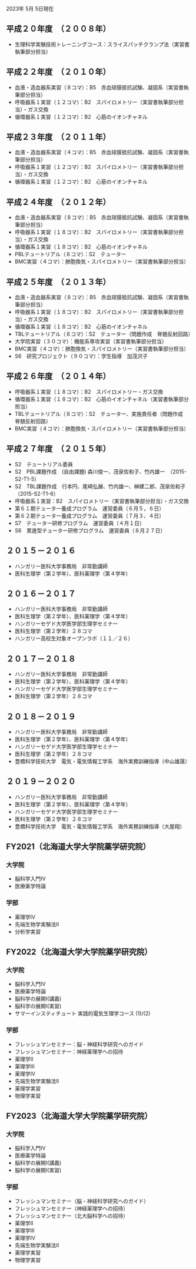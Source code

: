 2023年 5月 5日現在
## 平成２０年度　（２００８年）
- 生理科学実験技術トレーニングコース：スライスパッチクランプ法（実習書執筆部分担当）

## 平成２２年度　（２０１０年）
- 血液・造血器系実習（８コマ）：B5　赤血球膜抵抗試験、凝固系（実習書執筆部分担当）
- 呼吸器系１実習（１２コマ）：B2　スパイロメトリー（実習書執筆部分担当）・ガス交換
- 循環器系１実習（１２コマ）：B2　心筋のイオンチャネル

## 平成２３年度　（２０１１年）
- 血液・造血器系実習（４コマ）：B5　赤血球膜抵抗試験、凝固系（実習書執筆部分担当）
- 呼吸器系１実習（１２コマ）：B2　スパイロメトリー（実習書執筆部分担当）・ガス交換
- 循環器系１実習（１２コマ）：B2　心筋のイオンチャネル

## 平成２４年度　（２０１２年）
- 血液・造血器系実習（８コマ）：B5　赤血球膜抵抗試験、凝固系（実習書執筆部分担当）
- 呼吸器系１実習（１８コマ）：B2　スパイロメトリー（実習書執筆部分担当）・ガス交換
- 循環器系１実習（１８コマ）：B2　心筋のイオンチャネル
- PBLテュートリアル（８コマ）：S2　テューター
- BMC実習（４コマ）：肺胞換気・スパイロメトリー（実習書執筆部分担当）

## 平成２５年度　（２０１３年）
- 血液・造血器系実習（８コマ）：B5　赤血球膜抵抗試験、凝固系（実習書執筆部分担当）
- 呼吸器系１実習（１８コマ）：B2　スパイロメトリー（実習書執筆部分担当）・ガス交換
- 循環器系１実習（１８コマ）：B2　心筋のイオンチャネル
- TBLテュートリアル（８コマ）：S2　テューター（問題作成　脊髄反射回路）
- 大学院実習（３０コマ）：機能系専攻実習（実習書執筆部分担当）
- BMC実習（４コマ）：肺胞換気・スパイロメトリー（実習書執筆部分担当）
- S6　研究プロジェクト（９０コマ）：学生指導　加茂沢子

## 平成２６年度　（２０１４年）
- 呼吸器系１実習（１８コマ）：B2　スパイロメトリー・ガス交換
- 循環器系１実習（１８コマ）：B2　心筋のイオンチャネル（実習書執筆部分担当）
- TBLテュートリアル（８コマ）：S2　テューター、実施責任者（問題作成　脊髄反射回路）
- BMC実習（４コマ）：肺胞換気・スパイロメトリー（実習書執筆部分担当）

## 平成２７年度　（２０１５年）
- S2　テュートリアル委員
- S2　PBL課題作成　(自由課題) 森川俊一、茂泉佐和子、竹内雄一　（2015-S2-T1-5）
- S2　TBL課題作成　行本円、尾崎弘展、竹内雄一、榊建二郎、茂泉佐和子　（2015-S2-T1-6）
- 呼吸器系１実習：B2　スパイロメトリー（実習書執筆部分担当）・ガス交換
- 第６１期テューター養成プログラム　運営委員（６月５，６日）
- 第６２期テューター養成プログラム　運営委員（７月３、４日）
- S7　テューター研修プログラム　運営委員（４月１日）
- S6　累進型テューター研修プログラム　運営委員（８月２７日）

## ２０１５－２０１６
- ハンガリー医科大学事務局　非常勤講師
- 医科生理学（第２学年）、医科薬理学（第４学年）

## ２０１６－２０１７
- ハンガリー医科大学事務局　非常勤講師
- 医科生理学（第２学年）、医科薬理学（第４学年）
- ハンガリーセゲド大学医学部生理学セミナー
- 医科生理学（第２学年）２８コマ
- ハンガリー高校生対象オープンラボ（１１／２６）

## ２０１７－２０１８
- ハンガリー医科大学事務局　非常勤講師
- 医科生理学（第２学年）、医科薬理学（第４学年）
- ハンガリーセゲド大学医学部生理学セミナー
- 医科生理学（第２学年）２８コマ

## ２０１８－２０１９
- ハンガリー医科大学事務局　非常勤講師
- 医科生理学（第２学年）、医科薬理学（第４学年）
- ハンガリーセゲド大学医学部生理学セミナー
- 医科生理学（第２学年）２８コマ
- 豊橋科学技術大学　電気・電気情報工学系　海外実務訓練指導（中山雄晟）

## ２０１９－２０２０
- ハンガリー医科大学事務局　非常勤講師
- 医科生理学（第２学年）、医科薬理学（第４学年）
- ハンガリーセゲド大学医学部生理学セミナー
- 医科生理学（第２学年）２８コマ
- 豊橋科学技術大学　電気・電気情報工学系　海外実務訓練指導（大屋翔）

## FY2021（北海道大学大学院薬学研究院）
### 大学院
- 脳科学入門IV
- 医療薬学特論
### 学部
- 薬理学IV
- 先端生物学実験法II
- 分析学実習

## FY2022（北海道大学大学院薬学研究院）
### 大学院
- 脳科学入門IV
- 医療薬学特論
- 脳科学の展開I(講義)
- 脳科学の展開I(実習)
- サマーインスティチュート 実践的電気生理学コース (1)/(2)
### 学部
- フレッシュマンセミナー：脳・神経科学研究へのガイド
- フレッシュマンセミナー：神経薬理学への招待
- 薬理学II
- 薬理学III
- 薬理学IV
- 先端生物学実験法II
- 薬理学実習
- 物理学実習

## FY2023（北海道大学大学院薬学研究院）
### 大学院
- 脳科学入門IV
- 医療薬学特論
- 脳科学の展開I(講義)
- 脳科学の展開I(実習)
### 学部
- フレッシュマンセミナー（脳・神経科学研究へのガイド）
- フレッシュマンセミナー（神経薬理学への招待）
- フレッシュマンセミナー（北大脳科学への招待）
- 薬理学II
- 薬理学III
- 薬理学IV
- 先端生物学実験法II
- 薬理学実習
- 物理学実習
